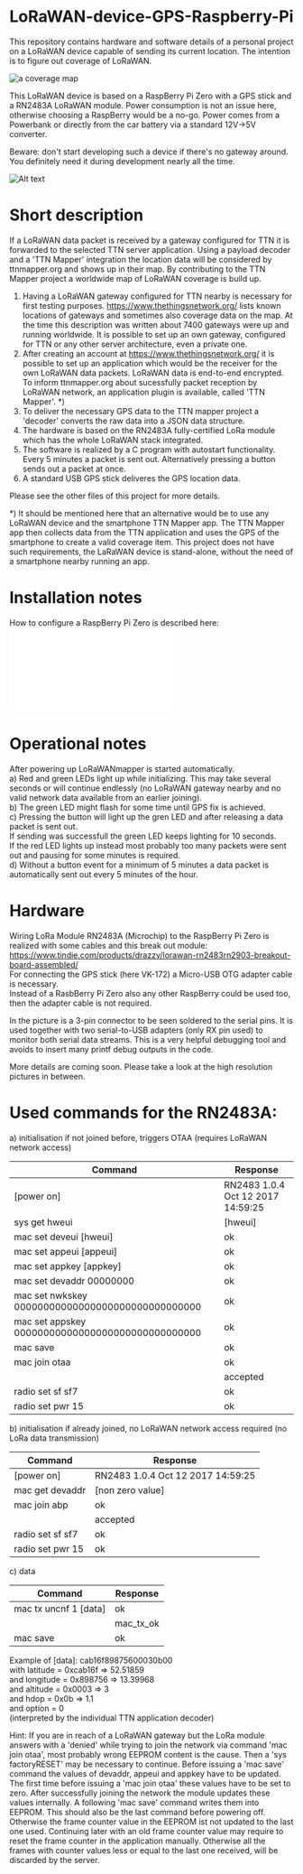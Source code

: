 # LoRaWAN-device-GPS-Raspberry-Pi

This repository contains hardware and software details of a personal project on a LoRaWAN device capable of sending its current location. The intention is to figure out coverage of LoRaWAN.

![a coverage map](pictures/map.png?raw=true "a coverage map")

This LoRaWAN device is based on a RaspBerry Pi Zero with a GPS stick and a RN2483A LoRaWAN module. Power consumption is not an issue here, otherwise choosing a RaspBerry would be a no-go. Power comes from a Powerbank or directly from the car battery via a standard 12V->5V converter.

Beware: don't start developing such a device if there's no gateway around. You definitely need it during development nearly all the time.

![Alt text](pictures/prototype_front-view.jpg?raw=true "prototype")

# Short description
If a LoRaWAN data packet is received by a gateway configured for TTN it is forwarded to the selected TTN server application. Using a payload decoder and a 'TTN Mapper' integration the location data will be considered by ttnmapper.org and shows up in their map. By contributing to the TTN Mapper project a worldwide map of LoRaWAN coverage is build up.
1) Having a LoRaWAN gateway configured for TTN nearby is necessary for first testing purposes.
   https://www.thethingsnetwork.org/ lists known locations of gateways and sometimes also coverage data on the map. At the time this description was written about 7400 gateways were up and running worldwide.
   It is possible to set up an own gateway, configured for TTN or any other server architecture, even a private one.
2) After creating an account at https://www.thethingsnetwork.org/ it is possible to set up an application which would be the receiver for the own LoRaWAN data packets. LoRaWAN data is end-to-end encrypted. To inform ttnmapper.org about sucessfully packet reception by LoRaWAN network, an application plugin is available, called 'TTN Mapper'. *)
3) To deliver the necessary GPS data to the TTN mapper project a 'decoder' converts the raw data into a JSON data structure.
4) The hardware is based on the RN2483A fully-certified LoRa module which has the whole LoRaWAN stack integrated.
5) The software is realized by a C program with autostart functionality. Every 5 minutes a packet is sent out. Alternatively pressing a button sends out a packet at once.
6) A standard USB GPS stick deliveres the GPS location data.

Please see the other files of this project for more details.

*) It should be mentioned here that an alternative would be to use any LoRaWAN device and the smartphone TTN Mapper app. The TTN Mapper app then collects data from the TTN application and uses the GPS of the smartphone to create a valid coverage item. This project does not have such requirements, the LaRaWAN device is stand-alone, without the need of a smartphone nearby running an app.

# Installation notes
How to configure a RaspBerry Pi Zero is described here: <br>
![raspberry-setup.txt](raspberry-setup.txt)

# Operational notes
After powering up LoRaWANmapper is started automatically. <br>
a) Red and green LEDs light up while initializing. This may take several seconds or will continue endlessly (no LoRaWAN gateway nearby and no valid network data available from an earlier joining). <br>
b) The green LED might flash for some time until GPS fix is achieved. <br>
c) Pressing the button will light up the gren LED and after releasing a data packet is sent out. <br>
   If sending was successfull the green LED keeps lighting for 10 seconds. <br>
   If the red LED lights up instead most probably too many packets were sent out and pausing for some minutes is required. <br>
d) Without a button event for a minimum of 5 minutes a data packet is automatically sent out every 5 minutes of the hour.

# Hardware
Wiring LoRa Module RN2483A (Microchip) to the RaspBerry Pi Zero is realized with some cables and this break out module: <br>
https://www.tindie.com/products/drazzy/lorawan-rn2483rn2903-breakout-board-assembled/ <br>
For connecting the GPS stick (here VK-172) a Micro-USB OTG adapter cable is necessary. <br>
Instead of a RasbBerry Pi Zero also any other RaspBerry could be used too, then the adapter cable is not required.

In the picture is a 3-pin connector to be seen soldered to the serial pins. It is used together with two serial-to-USB adapters (only RX pin used) to monitor both serial data streams. This is a very helpful debugging tool and avoids to insert many printf debug outputs in the code.

More details are coming soon. Please take a look at the high resolution pictures in between.

# Used commands for the RN2483A:
a) initialisation if not joined before, triggers OTAA (requires LoRaWAN network access)

| Command | Response |
| --- | --- |
| [power on] | RN2483 1.0.4 Oct 12 2017 14:59:25 |
| sys get hweui | [hweui] |
| mac set deveui [hweui] | ok |
| mac set appeui [appeui] | ok |
| mac set appkey [appkey] | ok |
| mac set devaddr 00000000 | ok |
| mac set nwkskey 00000000000000000000000000000000 | ok |
| mac set appskey 00000000000000000000000000000000 | ok |
| mac save | ok |
| mac join otaa | ok |
|  | accepted |
| radio set sf sf7 | ok |
| radio set pwr 15 | ok |

b) initialisation if already joined, no LoRaWAN network access required (no LoRa data transmission)

| Command | Response |
| --- | --- |
| [power on] | RN2483 1.0.4 Oct 12 2017 14:59:25 |
| mac get devaddr | [non zero value] |
| mac join abp | ok |
|  | accepted |
| radio set sf sf7 | ok |
| radio set pwr 15 | ok |

c) data

| Command | Response |
| --- | --- |
| mac tx uncnf 1 [data] | ok |
|  | mac_tx_ok |
| mac save | ok |

Example of [data]: cab16f89875600030b00 <br>
with latitude = 0xcab16f => 52.51859 <br>
and longitude = 0x898756 => 13.39968 <br>
and altitude = 0x0003 => 3 <br>
and hdop = 0x0b  => 1.1 <br>
and option = 0 <br>
(interpreted by the individual TTN application decoder)

Hint: If you are in reach of a LoRaWAN gateway but the LoRa module answers with a 'denied' while trying to join the network via command 'mac join otaa', most probably wrong EEPROM content is the cause. Then a 'sys factoryRESET' may be necessary to continue. Before issuing a 'mac save' command the values of devaddr, appeui and appkey have to be updated. The first time before issuing a 'mac join otaa' these values have to be set to zero. After successfully joining the network the module updates these values internally. A following 'mac save' command writes them into EEPROM. This should also be the last command before powering off. Otherwise the frame counter value in the EEPROM ist not updated to the last one used. Continuing later with an old frame counter value may require to reset the frame counter in the application manually. Otherwise all the frames with counter values less or equal to the last one received, will be discarded by the server.
